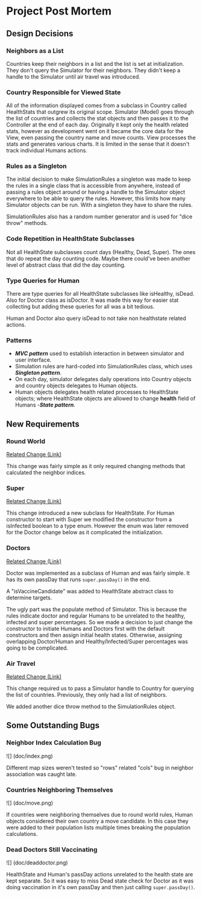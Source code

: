 # Project Post Mortem

## Design Decisions

### Neighbors as a List

Countries keep their neighbors in a list and the list is set at initialization.
They don't query the Simulator for their neighbors. They didn't keep a handle
to the Simulator until air travel was introduced.

### Country Responsible for Viewed State

All of the information displayed comes from a subclass in Country called
HealthStats that outgrew its original scope. Simulator (Model) goes through the
list of countries and collects the stat objects and then passes it to the
Controller at the end of each day. Originally it kept only the health related
stats, however as development went on it became the core data for the View,
even passing the country name and move counts.  View processes the stats and
generates various charts. It is limited in the sense that it doesn't track
individual Humans actions.

### Rules as a Singleton

The initial decision to make SimulationRules a singleton was made to keep the
rules in a single class that is accessible from anywhere, instead of passing a
rules object around or having a handle to the Simulator object everywhere to be
able to query the rules. However, this limits how many Simulator objects can be
run. With a singleton they have to share the rules.

SimulationRules also has a random number generator and is used for "dice throw"
methods.

### Code Repetition in HealthState Subclasses

Not all HealthState subclasses count days (Healthy, Dead, Super). The ones that
do repeat the day counting code. Maybe there could've been another level of
abstract class that did the day counting.

### Type Queries for Human

There are type queries for all HealthState subclasses like isHealthy, isDead.
Also for Doctor class as isDoctor. It was made this way for easier stat
collecting but adding these queries for all was a bit tedious.

Human and Doctor also query isDead to not take non healthstate related actions.

### Patterns

* ***MVC pattern*** used to establish interaction in between simulator and user
  interface.
* Simulation rules are hard-coded into SimulationRules class, which uses
  ***Singleton pattern***.
* On each day, simulator delegates daily operations into Country objects and
  country objects delegates to Human objects.
* Human objects delegates health related processes to HealthState objects;
  where HealthState objects are allowed to change **health** field of Humans
  -***State pattern***.

## New Requirements

### Round World

[Related Change (Link)](https://github.com/ozusrl/CS534-kivanccakmak-okanpalaz/commit/824cb1fdc5306ff98c4ce2375f623f892dedcf70)

This change was fairly simple as it only required changing methods that
calculated the neighbor indices.

### Super

[Related Change (Link)](https://github.com/ozusrl/CS534-kivanccakmak-okanpalaz/commit/28ae1e4e1043619a4b947b959962962ce707260c)

This change introduced a new subclass for HealthState. For Human constructor to
start with Super we modified the constructor from a isInfected boolean to a
type enum. However the enum was later removed for the Doctor change below as it
complicated the initialization.

### Doctors

[Related Change (Link)](https://github.com/ozusrl/CS534-kivanccakmak-okanpalaz/commit/5e09ceda9b9bde3a40f469fe9705150255f5d9a5)

Doctor was implemented as a subclass of Human and was fairly simple. It has its
own passDay that runs `super.passDay()` in the end.

A "isVaccineCandidate" was added to HealthState abstract class to determine
targets.

The ugly part was the populate method of Simulator. This is because the rules
indicate doctor and regular Humans to be unrelated to the healthy, infected and
super percentages. So we made a decision to just change the constructor to
initiate Humans and Doctors first with the default constructors and then assign
initial health states. Otherwise, assigning overlapping Doctor/Human and
Healthy/Infected/Super percentages was going to be complicated.

### Air Travel

[Related Change (Link)](https://github.com/ozusrl/CS534-kivanccakmak-okanpalaz/commit/882c76ba24abf62756eb4cacd3f5f828fe21f1e6)

This change required us to pass a Simulator handle to Country for querying the
list of countries. Previously, they only had a list of neighbors.

We added another dice throw method to the SimulationRules object.

## Some Outstanding Bugs

### Neighbor Index Calculation Bug
![] (doc/index.png)

Different map sizes weren't tested so "rows" related "cols" bug in neighbor
association was caught late.

### Countries Neighboring Themselves
![] (doc/move.png)

If countries were neighboring themselves due to round world rules, Human
objects considered their own country a move candidate. In this case they were
added to their population lists multiple times breaking the population
calculations.


### Dead Doctors Still Vaccinating
![] (doc/deaddoctor.png)

HealthState and Human's passDay actions unrelated to the health state are kept
separate. So it was easy to miss Dead state check for Doctor as it was doing
vaccination in it's own passDay and then just calling `super.passDay()`.
